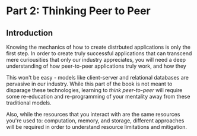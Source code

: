 # Part 2: Thinking Peer to Peer

## Introduction

Knowing the mechanics of how to create distrbuted applications is only the first step. In order to create truly successful applications that can transcend mere curiousities that only our industry appreciates, you will need a deep understanding of how peer-to-peer applications truly work, and how they 

This won't be easy - models like client-server and relational databases are pervasive in our industry. While this part of the book is not meant to disparage these technologies, learning to _think peer-to-peer_ will require some re-education and re-programming of your mentality away from these traditional models.

Also, while the resources that you interact with are the same resources you're used to: computation, memory, and storage, different approaches will be required in order to understand resource limitations and mitigation.
